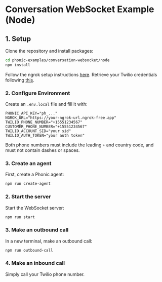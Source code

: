 # Conversation WebSocket Example (Node)

## 1. Setup

Clone the repository and install packages:
```bash
cd phonic-examples/conversation-websocket/node
npm install
```

Follow the ngrok setup instructions [here](https://github.com/Phonic-Co/phonic-examples/blob/main/ngrok_tunneling.md).
Retrieve your Twilio credentials following
[this](https://www.twilio.com/docs/voice/tutorials/how-to-make-outbound-phone-calls/python#retrieve-your-twilio-account-credentials).

### 2. Configure Environment

Create an `.env.local` file and fill it with:
```dotenv
PHONIC_API_KEY="ph_..."
NGROK_URL="https://your-ngrok-url.ngrok-free.app"
TWILIO_PHONE_NUMBER="+15551234567"
CUSTOMER_PHONE_NUMBER="+15551234567"
TWILIO_ACCOUNT_SID="your sid"
TWILIO_AUTH_TOKEN="your auth token"
```
Both phone numbers must include the leading `+` and country code, and must not contain dashes or spaces.

### 3. Create an agent

First, create a Phonic agent:

```bash
npm run create-agent
```

### 2. Start the server

Start the WebSocket server:

```bash
npm run start
```

### 3. Make an outbound call

In a new terminal, make an outbound call:

```bash
npm run outbound-call
```

### 4. Make an inbound call

Simply call your Twilio phone number.
